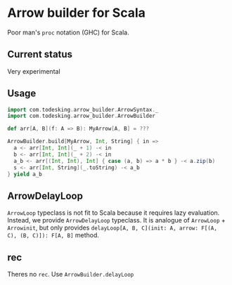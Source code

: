 # Arrow builder for Scala

Poor man's `proc` notation (GHC) for Scala.

## Current status

Very experimental


## Usage

```scala
import com.todesking.arrow_builder.ArrowSyntax._
import com.todesking.arrow_builder.ArrowBuilder

def arr[A, B](f: A => B): MyArrow[A, B] = ???

ArrowBuilder.build[MyArrow, Int, String] { in =>
  a <- arr[Int, Int](_ + 1) -< in
  b <- arr[Int, Int](_ + 2) -< in
  a_b <- arr[(Int, Int), Int] { case (a, b) => a * b } -< a.zip(b)
  s <- arr[Int, String](_.toString) -< a_b
} yield a_b
```

## ArrowDelayLoop

`ArrowLoop` typeclass is not fit to Scala because it requires lazy evaluation.
Instead, we provide `ArrowDelayLoop` typeclass. It is analogue of `ArrowLoop` + `Arrowinit`,
but only provides `delayLoop[A, B, C](init: A, arrow: F[(A, C), (B, C)]): F[A, B]` method.

## rec

Theres no `rec`. Use `ArrowBuilder.delayLoop`
